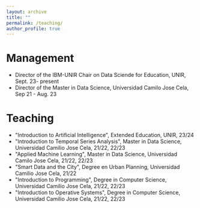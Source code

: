 ```yaml
---
layout: archive
title: ""
permalink: /teaching/
author_profile: true
---
```


# Management
* Director of the IBM-UNIR Chair on Data Sciende for Education, UNIR, Sept. 23- present
* Director of the Master in Data Science, Universidad Camilo Jose Cela, Sep 21 - Aug. 23

# Teaching
* "Introduction to Artificial Intelligence", Extended Education, UNIR, 23/24
* "Introduction to Temporal Series Analysis", Master in Data Science, Universidad Camilio Jose Cela, 21/22, 22/23
* "Applied Machine Learning", Master in Data Science, Universidad Camilo Jose Cela, 21/22, 22/23
* "Smart Data and the City", Degree en Urban Planning, Universidad Camilio Jose Cela, 21/22
* "Introduction to Programming", Degree in Computer Science, Universidad Camilio Jose Cela, 21/22, 22/23
* "Introduction to Operative Systems", Degree in Computer Science, Universidad Camilio Jose Cela, 21/22, 22/23
